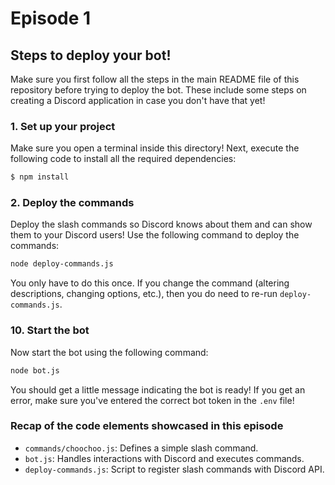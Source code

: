 # Episode 1

## Steps to deploy your bot!

Make sure you first follow all the steps in the main README file of this repository before trying to deploy the bot. These include some steps on creating a Discord application in case you don't have that yet!

### 1. Set up your project

Make sure you open a terminal inside this directory! Next, execute the following code to install all the required dependencies:

```sh
$ npm install
```

### 2. Deploy the commands

Deploy the slash commands so Discord knows about them and can show them to your Discord users! Use the following command to deploy the commands:

```sh
node deploy-commands.js
```

You only have to do this once. If you change the command (altering descriptions, changing options, etc.), then you do need to re-run `deploy-commands.js`.

### 10. Start the bot

Now start the bot using the following command:

```sh
node bot.js
```

You should get a little message indicating the bot is ready! If you get an error, make sure you've entered the correct bot token in the `.env` file!

### Recap of the code elements showcased in this episode

-   `commands/choochoo.js`: Defines a simple slash command.
-   `bot.js`: Handles interactions with Discord and executes commands.
-   `deploy-commands.js`: Script to register slash commands with Discord API.
